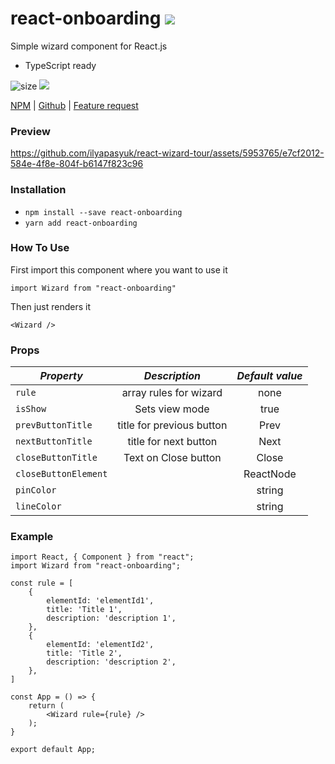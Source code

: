 # react-onboarding [![](https://img.shields.io/twitter/url/http/shields.io.svg?style=social?style=social)](https://github.com/ilyapasyuk/react-onboarding)
 
Simple wizard component for React.js
+ TypeScript ready

![size](https://img.shields.io/bundlephobia/min/react-onboarding.svg)
![](https://img.shields.io/npm/v/react-onboarding.svg?style=flat-square)

[NPM](https://www.npmjs.com/package/react-onboarding) |
[Github](https://github.com/ilyapasyuk/react-onboarding) |
[Feature request](https://github.com/ilyapasyuk/react-onboarding/issues/new)

### Preview
https://github.com/ilyapasyuk/react-wizard-tour/assets/5953765/e7cf2012-584e-4f8e-804f-b6147f823c96



### Installation

* `npm install --save react-onboarding`
* `yarn add react-onboarding`

### How To Use

First import this component where you want to use it

`import Wizard from "react-onboarding"`

Then just renders it

`<Wizard />`

### Props

| _Property_           |       _Description_       | _Default value_ |
|----------------------|:-------------------------:|:---------------:|
| `rule`               |  array rules for wizard   |      none       |
| `isShow`             |      Sets view mode       |      true       |
| `prevButtonTitle`    | title for previous button |      Prev       |
| `nextButtonTitle`    |   title for next button   |      Next       |
| `closeButtonTitle`   |   Text on Close button    |      Close      |
| `closeButtonElement` |                           |    ReactNode    |
| `pinColor`           |                           |     string      |
| `lineColor`          |                           |     string      |

### Example

``` tsx
import React, { Component } from "react";
import Wizard from "react-onboarding";

const rule = [
    {
        elementId: 'elementId1',
        title: 'Title 1',
        description: 'description 1',
    },
    {
        elementId: 'elementId2',
        title: 'Title 2',
        description: 'description 2',
    },
]

const App = () => {
    return (
        <Wizard rule={rule} />
    );
}

export default App;
```
